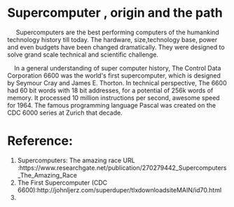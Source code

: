 
# Supercomputer , origin and the path


<p>&nbsp;&nbsp;&nbsp;&nbsp; Supercomputers are the best performing computers of the humankind technology history till today. 
The hardware, size,technology base, power and even budgets have been changed dramatically. They were designed to solve grand scale technical and scientific challenge.</p>

<p>&nbsp;&nbsp;&nbsp;&nbsp;In a general understanding of super computer history, The Control Data Corporation 6600 was the world's first supercomputer, which is designed by Seymour Cray and James E. Thorton.
In technical perspective, The 6600 had 60 bit words with 18 bit addresses, for a potential of 256k words of memory.
It processed 10 million instructions per second, awesome speed for 1964. 
The famous programming language Pascal was created on the CDC 6000 series at Zurich that decade.






# Reference:

<ol>
<li>Supercomputers: The amazing race URL :https://www.researchgate.net/publication/270279442_Supercomputers_The_Amazing_Race
<li>The First Supercomputer (CDC 6600):http://johnljerz.com/superduper/tlxdownloadsiteMAIN/id70.html
<li>
<ol>


